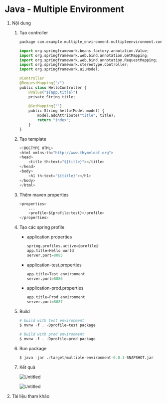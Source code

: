 # Java - Multiple Environment

1. Nội dung
    1. Tạo controller
        
        ```python
        package com.example.multiple_environment.multipleenvironment.controller;
        
        import org.springframework.beans.factory.annotation.Value;
        import org.springframework.web.bind.annotation.GetMapping;
        import org.springframework.web.bind.annotation.RequestMapping;
        import org.springframework.stereotype.Controller;
        import org.springframework.ui.Model;
        
        @Controller
        @RequestMapping("/")
        public class HelloController {
        	@Value("${app.title}")
        	private String title;
        	
        	@GetMapping("")
        	public String hello(Model model) {
        		model.addAttribute("title", title);
        		return "index";
        	}
        }
        ```
        
    2. Tạo template
        
        ```python
        <!DOCTYPE HTML>
        <html xmlns:th="http://www.thymeleaf.org">
        <head> 
            <title th:text="${title}"></title> 
        </head>
        <body>
            <h1 th:text="${title}"></h1>
        </body>
        </html>
        ```
        
    3. Thêm maven properties
        
        ```python
        <properties>
        	...
        	<profile>${profile:test}</profile>
        </properties>
        ```
        
    4. Tạo các spring profile
        - application.properties
            
            ```python
            spring.profiles.active=@profile@
            app.title=Hello world
            server.port=8085
            ```
            
        - application-test.properties
            
            ```python
            app.title=Test environment
            server.port=8086
            ```
            
        - application-prod.properties
            
            ```python
            app.title=Prod environment
            server.port=8087
            ```
            
    5. Build
        
        ```python
        # build with test environment
        $ mvnw -f . -Dprofile=test package
        
        # build with prod environment
        $ mvnw -f . -Dprofile=prod package
        ```
        
    6. Run package
        
        ```python
        $ java -jar ./target/multiple-environment-0.0.1-SNAPSHOT.jar
        ```
        
    7. Kết quả
        
        ![Untitled](https://i.imgur.com/OB3OXhi.png)
        
        ![Untitled](https://i.imgur.com/r7mJy3i.png)
        
2. Tài liệu tham khảo
    